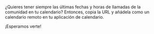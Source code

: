 ¿Quieres tener siempre las últimas fechas y horas de llamadas de la comunidad en tu calendario? Entonces, copia la URL y añádela como un calendario remoto en tu aplicación de calendario.

¡Esperamos verte!
